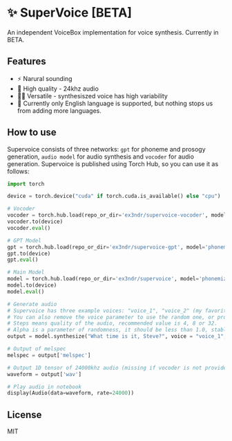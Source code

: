 # ✨ SuperVoice [BETA]
An independent VoiceBox implementation for voice synthesis. Currently in BETA.

## Features

* ⚡️ Narural sounding
* 🎤 High quality - 24khz audio
* 🤹‍♂️ Versatile - synthesiszed voice has high variability
* 📕 Currently only English language is supported, but nothing stops us from adding more languages.

## How to use

Supervoice consists of three networks: `gpt` for phoneme and prosogy generation, `audio model` for audio synthesis and `vocoder` for audio generation. Supervoice is published using Torch Hub, so you can use it as follows:

```python
import torch

device = torch.device("cuda" if torch.cuda.is_available() else "cpu")

# Vocoder
vocoder = torch.hub.load(repo_or_dir='ex3ndr/supervoice-vocoder', model='bigvsan')
vocoder.to(device)
vocoder.eval()

# GPT Model
gpt = torch.hub.load(repo_or_dir='ex3ndr/supervoice-gpt', model='phonemizer')
gpt.to(device)
gpt.eval()

# Main Model
model = torch.hub.load(repo_or_dir='ex3ndr/supervoice', model='phonemizer', gpt=gpt, vocoder=vocoder)
model.to(device)
model.eval()

# Generate audio
# Supervoice has three example voices: "voice_1", "voice_2" (my favorite), "voice_3"
# You can also remove the voice parameter to use the random one, or provide your own, but you need a TextGrid alignment for that.
# Steps means quality of the audio, recommended value is 4, 8 or 32.
# Alpha is a parameter of randomness, it should be less than 1.0, stable synthesis with small variaons is 0.1, 0.3 is a good value for more expressive synthesis, 0.5 is a maximum recommended value.
output = model.synthesize("What time is it, Steve?", voice = "voice_1", steps = 8, alpha = 0.1)

# Output of melspec
melspec = output['melspec']

# Output 1D tensor of 24000khz audio (missing if vocoder is not provided)
waveform = output['wav']

# Play audio in notebook
display(Audio(data=waveform, rate=24000))

```

## License

MIT